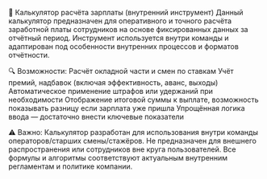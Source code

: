 🧮 Калькулятор расчёта зарплаты (внутренний инструмент)
Данный калькулятор предназначен для оперативного и точного расчёта заработной платы сотрудников на основе фиксированных данных за отчётный период. Инструмент используется внутри команды и адаптирован под особенности внутренних процессов и форматов отчётности.

🔍 Возможности:
Расчёт окладной части и смен по ставкам
Учёт премий, надбавок (включая эффективность, аванс, выходы)
Автоматическое применение штрафов или удержаний при необходимости
Отображение итоговой суммы к выплате, возможность показывать разницу если зарплата уже пришла
Упрощённая логика ввода — достаточно внести ключевые показатели

⚠️ Важно:
Калькулятор разработан для использования внутри команды операторов/старших смены/стажёров.
Не предназначен для внешнего распространения или сотрудников вне круга пользователей.
Все формулы и алгоритмы соответствуют актуальным внутренним регламентам и политике компании.
